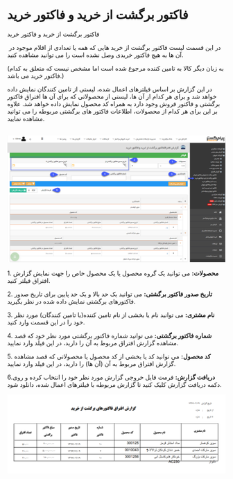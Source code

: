 # فاکتور برگشت از خرید و فاکتور خرید    

فاکتور برگشت از خرید و فاکتور خرید

 در این قسمت لیست فاکتور برگشت از خرید هایی که همه یا تعدادی از اقلام موجود در آن ها به هیچ فاکتور خریدی وصل نشده است را می توانید مشاهده کنید.

(به زبان دیگر کالا به تامین کننده مرجوع شده است اما مشخص نیست که متعلق به کدام فاکتور خرید می باشد.)

در این گزارش بر اساس فیلترهای اعمال شده، لیستی از تامین کنندگان نمایش داده خواهد شد و برای هر کدام از آن ها، لیستی از محصولاتی که برای آن ها افتراق فاکتور برگشتی و فاکتور فروش وجود دارد به همراه کد محصول نمایش داده خواهد شد. علاوه بر این برای هر کدام از محصولات، اطلاعات فاکتور های برگشتی مربوطه را می توانید مشاهده نمایید.

 ![](ReturnPurchaseInvoice/ReturnPurchaseInvoice.png)

1\. **محصولات:** می توانید یک گروه محصول یا یک محصول خاص را جهت نمایش گزارش افتراق فیلتر کنید.

2\. **تاریخ صدور فاکتور برگشتی:** می توانید یک حد بالا و یک حد پایین برای تاریخ صدور فاکتورهای برگشتی نمایش داده شده در نظر بگیرید.

3\. **نام مشتری:** می توانید نام یا بخشی از نام تامین کننده(یا تامین کنندگان) مورد نظر خود را در این قسمت وارد کنید.

4\. **شماره فاکتور برگشتی:** می توانید شماره فاکتور برگشتی مورد نظر خود که قصد مشاهده گزارش افتراق مربوط به آن را دارید، در این فیلد وارد نمایید.

5\. **کد محصول:** می توانید کد یا بخشی از کد محصول یا محصولاتی که قصد مشاهده گزارش افتراق مربوط به آن (آن ها) را دارید، در این فیلد وارد نمایید.

6.**دریافت گزارش:** فرمت فایل خروجی گزارش مورد نظر خود را انتخاب کرده و روی دکمه دریافت گزارش کلیک کنید تا گزارش مربوطه با فیلترهای اعمال شده، دانلود شود.

![](ReturnPurchaseInvoice/ReturnPurchaseInvoice2.png)